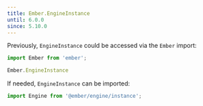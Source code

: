 ```yaml
---
title: Ember.EngineInstance
until: 6.0.0
since: 5.10.0
---
```



Previously, `EngineInstance` could be accessed via the `Ember` import:
```js
import Ember from 'ember';

Ember.EngineInstance
```

If needed, `EngineInstance` can be imported:
```js
import Engine from '@ember/engine/instance';
```

